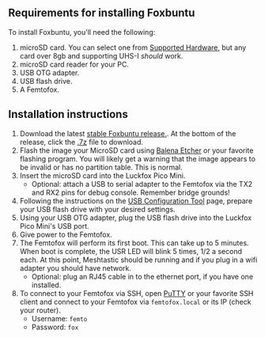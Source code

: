 ## Requirements for installing Foxbuntu
To install Foxbuntu, you'll need the following:
1. microSD card. You can select one from [Supported Hardware](supported_hardware.md), but any card over 8gb and supporting UHS-I *should* work.
2. microSD card reader for your PC.
3. USB OTG adapter.
4. USB flash drive.
5. A Femtofox.

## Installation instructions
1. Download the latest [stable Foxbuntu release.](https://github.com/noon92/femtofox/releases). At the bottom of the release, click the <u>.7z</u> file to download.
2. Flash the image your MicroSD card using [Balena Etcher](https://etcher.balena.io/) or your favorite flashing program. You will likely get a warning that the image appears to be invalid or has no partition table. This is normal.
3. Insert the microSD card into the Luckfox Pico Mini.
	* Optional: attach a USB to serial adapter to the Femtofox via the TX2 and RX2 pins for debug console. Remember bridge grounds!
4. Following the instructions on the [USB Configuration Tool](usb_config.md) page, prepare your USB flash drive with your desired settings.
5. Using your USB OTG adapter, plug  the USB flash drive into the Luckfox Pico Mini's USB port.
6. Give power to the Femtofox.
7. The Femtofox will perform its first boot. This can take up to 5 minutes. When boot is complete, the USR LED will blink 5 times, 1/2 a second each. At this point, Meshtastic should be running and if you plug in a wifi adapter you should have network.
	* Optional: plug an RJ45 cable in to the ethernet port, if you have one installed.
8. To connect to your Femtofox via SSH, open [PuTTY](https://www.putty.org/) or your favorite SSH client and connect to your Femtofox via `femtofox.local` or its IP (check your router).
	* Username: `femto`
	* Password: `fox`
